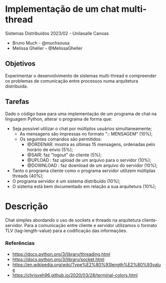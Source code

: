 # Implementação de um chat multi-thread

Sistemas Distribuídos 2023/02 - Unilasalle Canoas

- Bruno Much - @muchsousa
- Melissa Gheller - @MelissaGheller

## Objetivos
Experimentar o desenvolvimento de sistemas multi-thread e compreender os problemas de comunicação entre processos numa arquitetura distribuida.

## Tarefas

Dado o código base para uma implementação de um programa de chat na linguagem Python, alterar o programa de forma que:

- Seja possível utilizar o chat por múltiplos usuários simultaneamente;
    - As mensagens são impressas no formato ":: MENSAGEM" (10%);
    - Os seguintes comandos são permitidos:
         - @ORDENAR: mostra as últimas 15 mensagens, ordenadas pelo horário de envio (5%);
         - @SAIR: faz "logout" do cliente (5%);
         - @UPLOAD : faz upload de um arquivo para o servidor (10%);
         - @DOWNLOAD : faz download de um arquivo do servidor (10%);
- Tanto o programa cliente como o programa servidor utilizem múltiplas threads (40%);
- O programa servidor é um sistema distribuído (10%);
- O sistema está bem documentado em relação a sua arquitetura (10%);

# Descrição  

Chat simples abordando o uso de sockets e threads na arquitetura cliente-servidor. 
Para a comunicação entre cliente e servidor utilizamos o formato TLV (tag-length-value) para a codificação das informações.

### Referências
- https://docs.python.org/3/library/threading.html
- https://docs.python.org/3/library/socket.html
- https://en.wikipedia.org/wiki/Type%E2%80%93length%E2%80%93value
- https://chrisyeh96.github.io/2020/03/28/terminal-colors.html
